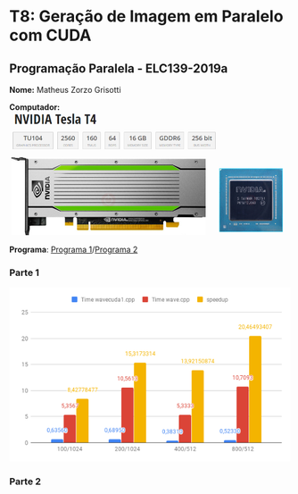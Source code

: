 # T8: Geração de Imagem em Paralelo com CUDA


## Programação Paralela - ELC139-2019a

**Nome:** Matheus Zorzo Grisotti

**Computador:** ![Testa](/trabalhos/t8/tesla.png)

**Programa**: [Programa 1](/trabalhos/t8/wavecuda1.cu)/[Programa 2](/trabalhos/t8/wavecuda2.cu)

### Parte 1

![wave1](/trabalhos/t8/wave1.png)

### Parte 2
